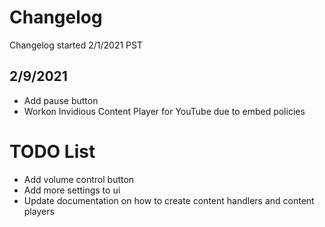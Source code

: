 # Changelog
Changelog started 2/1/2021 PST
## 2/9/2021
* Add pause button
* Workon Invidious Content Player for YouTube due to embed policies
# TODO List

* Add volume control button
* Add more settings to ui
* Update documentation on how to create content handlers and content players